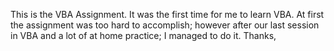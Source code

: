 This is the VBA Assignment.
It was the first time for me to learn VBA.
At first the assignment was too hard to accomplish; however after our last session in VBA 
and a lot of at home practice; I managed to do it.
Thanks,
